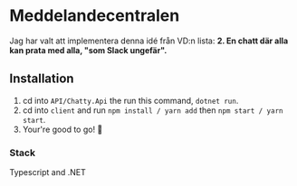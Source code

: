 # Meddelandecentralen

Jag har valt att implementera denna idé från VD:n lista:
**2. En chatt där alla kan prata med alla, "som Slack ungefär".**

## Installation
1. cd into `API/Chatty.Api` the run this command, `dotnet run`.
2. cd into `client` and run `npm install / yarn add` then `npm start / yarn start`.
3. Your're good to go! 🎉

### Stack
Typescript and .NET
